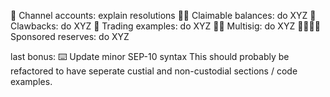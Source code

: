 🔁 Channel accounts: explain resolutions
🫴🏽 Claimable balances: do XYZ
🦞 Clawbacks: do XYZ
💱 Trading examples: do XYZ
✍🏿 Multisig: do XYZ
🫱🏻‍🫲🏼 Sponsored reserves: do XYZ


last bonus:
⌨️ Update minor SEP-10 syntax
This should probably be refactored to have seperate custial and
non-custodial sections / code examples.



